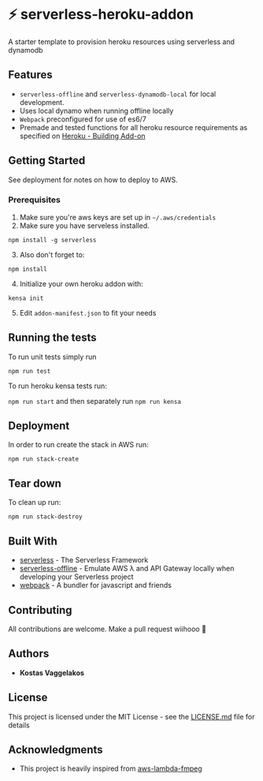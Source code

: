 # ⚡ serverless-heroku-addon

A starter template to provision heroku resources using serverless and dynamodb

## Features

* `serverless-offline` and `serverless-dynamodb-local` for local development.
* Uses local dynamo when running offline locally
* `Webpack` preconfigured for use of es6/7
* Premade and tested functions for all heroku resource requirements as specified on [Heroku - Building Add-on](https://devcenter.heroku.com/articles/building-an-add-on)


## Getting Started

See deployment for notes on how to deploy to AWS.

### Prerequisites

1. Make sure you're aws keys are set up in `~/.aws/credentials`
2. Make sure you have serveless installed.

```
npm install -g serverless
```

3. Also don't forget to:

```
npm install
```

4. Initialize your own heroku addon with:

```
kensa init
```

5. Edit `addon-manifest.json` to fit your needs

## Running the tests

To run unit tests simply run

```
npm run test
```

To run heroku kensa tests run:

`npm run start` and then separately run `npm run kensa`

## Deployment

In order to run create the stack in AWS run:

```
npm run stack-create
```

## Tear down

To clean up run:

```
npm run stack-destroy
```


## Built With

* [serverless](https://github.com/serverless/serverless) - The Serverless Framework
* [serverless-offline](https://github.com/dherault/serverless-offline) - Emulate AWS λ and API Gateway locally when developing your Serverless project
* [webpack](https://github.com/webpack/webpack) - A bundler for javascript and friends

## Contributing

All contributions are welcome. Make a pull request wiihooo 🤠

## Authors

* **Kostas Vaggelakos**

## License

This project is licensed under the MIT License - see the [LICENSE.md](LICENSE.md) file for details

## Acknowledgments

* This project is heavily inspired from [aws-lambda-fmpeg](https://github.com/binoculars/aws-lambda-ffmpeg)

